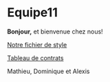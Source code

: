 # Equipe11




**Bonjour,** et bienvenue chez nous!

[Notre fichier de style](https://github.com/Pieplu/TpAgileHIV2013/blob/master/Style.md)

[Tableau de contrats](https://skydrive.live.com/redir?resid=171F4944B3793CBA!1119&authkey=!ADjVu0bVlDDT70s)

Mathieu, Dominique et Alexis
